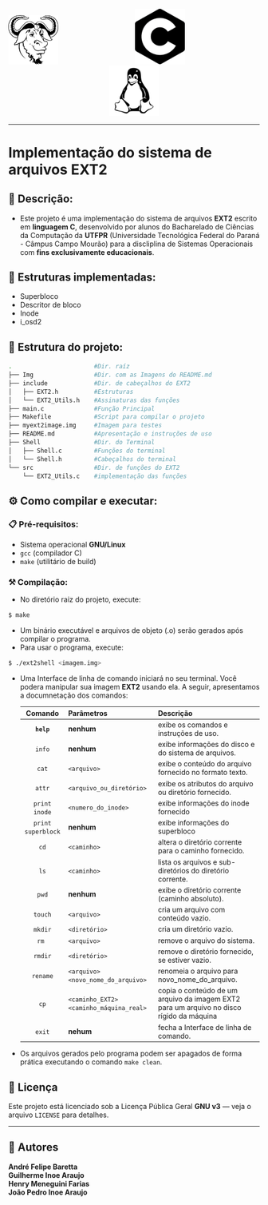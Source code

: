 <p align="center">
<img src="Img/gnu.png" width="100">
<img src="Img/C.png" width="100" style="margin: 0px 150px 0px">
<img src="Img/tux.png" width="100">
</p>



---
# Implementação do sistema de arquivos EXT2

## 📝 Descrição:
- Este projeto é uma implementação do sistema de arquivos **EXT2** escrito em **linguagem C**, desenvolvido por alunos do Bacharelado de Ciências da Computação da **UTFPR** (Universidade Tecnológica Federal do Paraná - Câmpus Campo Mourão) para a discliplina de Sistemas Operacionais com **fins exclusivamente educacionais**.

## 🔨 Estruturas implementadas:
- Superbloco
- Descritor de bloco
- Inode
- i_osd2

## 🔧 Estrutura do projeto:
```bash
.                       #Dir. raíz
├── Img                 #Dir. com as Imagens do README.md
├── include             #Dir. de cabeçalhos do EXT2
│   ├── EXT2.h          #Estruturas
│   └── EXT2_Utils.h    #Assinaturas das funções
├── main.c              #Função Principal
├── Makefile            #Script para compilar o projeto
├── myext2image.img     #Imagem para testes
├── README.md           #Apresentação e instruções de uso
├── Shell               #Dir. do Terminal
│   ├── Shell.c         #Funções do terminal
│   └── Shell.h         #Cabeçalhos do terminal
└── src                 #Dir. de funções do EXT2
    └── EXT2_Utils.c    #implementação das funções
```
## ⚙️ Como compilar e executar:

### 📋 Pré-requisitos:
- Sistema operacional **GNU/Linux**
- `gcc` (compilador C)
- `make` (utilitário de build)

### ⚒️ Compilação:
- No diretório raiz do projeto, execute:

```bash
$ make
```

- Um binário executável e arquivos de objeto (.o) serão gerados após compilar o programa.
- Para usar o programa, execute:  

```bash
$ ./ext2shell <imagem.img>
```
- Uma Interface de linha de comando iniciará no seu terminal. Você podera manipular sua imagem **EXT2** usando ela. A seguir, apresentamos a documnetação dos comandos:  
  
  | **Comando**        | **Parâmetros**    | **Descrição**     
  |:---:               |:---    |:---
  | **`help`**         | **nenhum**    | exibe os comandos e instruções de uso. 
   `info`              | **nenhum**    | exibe informações do disco e do sistema de arquivos.
   `cat`               |`<arquivo>`    | exibe o conteúdo do arquivo fornecido no formato texto.
   `attr`              | `<arquivo_ou_diretório>`    | exibe os atributos do arquivo ou diretório fornecido.
   `print inode`       | `<numero_do_inode>`    | exibe informações do inode fornecido
   `print superblock`  |**nenhum**    | exibe informações do superbloco
   `cd`                |`<caminho>`    | altera o diretório corrente para o caminho fornecido.
   `ls`                |`<caminho>`    | lista os arquivos e sub-diretórios do diretório corrente.
   `pwd`               |**nenhum**    | exibe o diretório corrente (caminho absoluto).
   `touch`             |`<arquivo>`    | cria um arquivo com conteúdo vazio.
   `mkdir`             |`<diretório>`    | cria um diretório vazio.
    `rm `              |`<arquivo>`    | remove o arquivo do sistema.
    `rmdir`            |`<diretório>`    | remove o diretório fornecido, se estiver vazio.
    `rename`           |`<arquivo> <novo_nome_do_arquivo> `    | renomeia o arquivo para novo_nome_do_arquivo.
    `cp`               |`<caminho_EXT2> <caminho_máquina_real>` | copia o conteúdo de um arquivo da imagem EXT2 para um arquivo no disco rígido da máquina 
    `exit`             |**nehum**    | fecha a Interface de linha de comando.


- Os arquivos gerados pelo programa podem ser apagados de forma prática executando o comando `make clean`.  

## 📜 Licença

Este projeto está licenciado sob a Licença Pública Geral **GNU v3** — veja o arquivo `LICENSE` para detalhes.

---
## 👥 Autores

<b>
André Felipe Baretta<br>  
Guilherme Inoe Araujo<br>
Henry Meneguini Farias<br>
João Pedro Inoe Araujo
</b>
